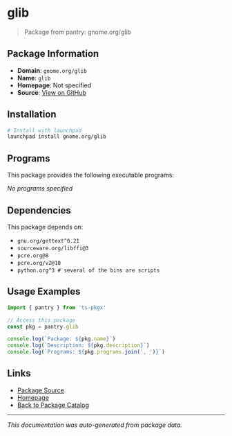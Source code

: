 # glib

> Package from pantry: gnome.org/glib

## Package Information

- **Domain**: `gnome.org/glib`
- **Name**: `glib`
- **Homepage**: Not specified
- **Source**: [View on GitHub](https://github.com/pkgxdev/pantry/tree/main/projects/gnome.org/glib/package.yml)

## Installation

```bash
# Install with launchpad
launchpad install gnome.org/glib
```

## Programs

This package provides the following executable programs:

*No programs specified*

## Dependencies

This package depends on:

- `gnu.org/gettext^0.21`
- `sourceware.org/libffi@3`
- `pcre.org@8`
- `pcre.org/v2@10`
- `python.org^3 # several of the bins are scripts`

## Usage Examples

```typescript
import { pantry } from 'ts-pkgx'

// Access this package
const pkg = pantry.glib

console.log(`Package: ${pkg.name}`)
console.log(`Description: ${pkg.description}`)
console.log(`Programs: ${pkg.programs.join(', ')}`)
```

## Links

- [Package Source](https://github.com/pkgxdev/pantry/tree/main/projects/gnome.org/glib/package.yml)
- [Homepage](#)
- [Back to Package Catalog](../../../package-catalog.md)

---

*This documentation was auto-generated from package data.*
